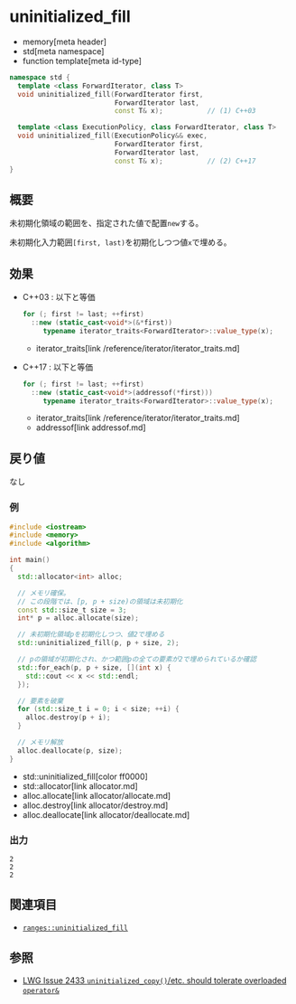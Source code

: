 # uninitialized_fill
* memory[meta header]
* std[meta namespace]
* function template[meta id-type]

```cpp
namespace std {
  template <class ForwardIterator, class T>
  void uninitialized_fill(ForwardIterator first,
                          ForwardIterator last,
                          const T& x);           // (1) C++03

  template <class ExecutionPolicy, class ForwardIterator, class T>
  void uninitialized_fill(ExecutionPolicy&& exec,
                          ForwardIterator first,
                          ForwardIterator last,
                          const T& x);           // (2) C++17
}
```

## 概要
未初期化領域の範囲を、指定された値で配置`new`する。

未初期化入力範囲`[first, last)`を初期化しつつ値`x`で埋める。


## 効果
- C++03 : 以下と等価
    ```cpp
    for (; first != last; ++first)
      ::new (static_cast<void*>(&*first))
         typename iterator_traits<ForwardIterator>::value_type(x);
    ```
    * iterator_traits[link /reference/iterator/iterator_traits.md]

- C++17 : 以下と等価
    ```cpp
    for (; first != last; ++first)
      ::new (static_cast<void*>(addressof(*first)))
         typename iterator_traits<ForwardIterator>::value_type(x);
    ```
    * iterator_traits[link /reference/iterator/iterator_traits.md]
    * addressof[link addressof.md]


## 戻り値
なし


### 例
```cpp example
#include <iostream>
#include <memory>
#include <algorithm>

int main()
{
  std::allocator<int> alloc;

  // メモリ確保。
  // この段階では、[p, p + size)の領域は未初期化
  const std::size_t size = 3;
  int* p = alloc.allocate(size);

  // 未初期化領域pを初期化しつつ、値2で埋める
  std::uninitialized_fill(p, p + size, 2);

  // pの領域が初期化され、かつ範囲pの全ての要素が2で埋められているか確認
  std::for_each(p, p + size, [](int x) {
    std::cout << x << std::endl;
  });

  // 要素を破棄
  for (std::size_t i = 0; i < size; ++i) {
    alloc.destroy(p + i);
  }

  // メモリ解放
  alloc.deallocate(p, size);
}
```
* std::uninitialized_fill[color ff0000]
* std::allocator[link allocator.md]
* alloc.allocate[link allocator/allocate.md]
* alloc.destroy[link allocator/destroy.md]
* alloc.deallocate[link allocator/deallocate.md]

### 出力
```
2
2
2
```


## 関連項目
- [`ranges::uninitialized_fill`](ranges_uninitialized_fill.md)


## 参照
- [LWG Issue 2433 `uninitialized_copy()`/etc. should tolerate overloaded `operator&`](https://wg21.cmeerw.net/lwg/issue2433)
